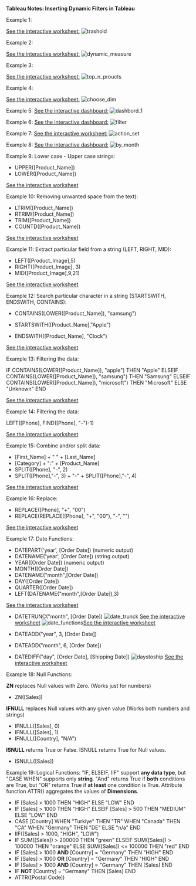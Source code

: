 **Tableau Notes: Inserting Dynamic Filters in Tableau**

Example 1:

[See the interactive worksheet:](https://public.tableau.com/views/Ayse_Dynamic_WorkSheet_1/InsertingDynamicTreshold?:language=en-US&:sid=&:redirect=auth&:display_count=n&:origin=viz_share_link)
![trashold](https://github.com/user-attachments/assets/27537487-b53a-49a2-8798-8bafacbc8cb7)

Example 2:

[See the interactive worksheet:](https://public.tableau.com/app/profile/ayse.gocer/viz/Ayse_Dynamic_WorkSheet/DynamicMeasures)
![dynamic_measure](https://github.com/user-attachments/assets/f3c65be8-8007-4c2a-8fb1-cee2d8aea254)

Example 3:

[See the interactive worksheet:](https://public.tableau.com/app/profile/ayse.gocer/viz/Ayse_Dynamic_WorkSheet_2/DynamicFilters)
![top_n_proucts](https://github.com/user-attachments/assets/3cac2852-ce8c-4586-902f-1197837a2986)

Example 4:

[See the interactive worksheet:](https://public.tableau.com/app/profile/ayse.gocer/viz/Ayse_Dynamic_WorkSheet_3/DynamicDimensions)
![choose_dim](https://github.com/user-attachments/assets/6e394154-fd1b-457c-9e19-ef254dab27fa)

Example 5:
[See the interactive dashboard:](https://public.tableau.com/app/profile/ayse.gocer/viz/Ayse_Dynamic_WorkSheet_4/Dashboard1?publish=yes)
![dashbord_1](https://github.com/user-attachments/assets/31a7e4aa-0d41-48ea-9c73-e21c5bd5d7ea)

Example 6:
[See the interactive dashboard:](https://public.tableau.com/app/profile/ayse.gocer/viz/Ayse_Dynamic_WorkSheet_5/Dashboard2?publish=yes)
![filter](https://github.com/user-attachments/assets/cb582d30-acb4-4a4c-a67b-669b6e53d365)

Example 7:
[See the interactive worksheet:](https://public.tableau.com/app/profile/ayse.gocer/viz/Ayse_Dynamic_WorkSheet_6/Sheet7?publish=yes)
![action_set](https://github.com/user-attachments/assets/08bfa68f-fb74-4a44-82ae-97630350bb6b)

Example 8:
[See the interactive dashboard:](https://public.tableau.com/app/profile/ayse.gocer/viz/Ayse_Dynamic_WorkSheet_7/Dashboard3?publish=yes)
![by_month](https://github.com/user-attachments/assets/c8a4e5df-2b39-4106-be9e-fe013fa35ed5)

Example 9: Lower case - Upper case strings:

 - UPPER([Product_Name]) 
 - LOWER([Product_Name])
   
[See the interactive worksheet](https://public.tableau.com/app/profile/ayse.gocer/viz/AyseGocer_dynamic_worksheet_8/LowerUpper?publish=yes)

Example 10: Removing unwanted space from the text):

- LTRIM([Product_Name])
- RTRIM([Product_Name])
- TRIM([Product_Name])
- COUNTD([Product_Name])

[See the interactive worksheet](https://public.tableau.com/app/profile/ayse.gocer/viz/AyseGocer_dynamic_worksheet_9/LTRIMRTRIMTRIM?publish=yes)

Example 11: Extract particular field from a string (LEFT, RIGHT, MID):

- LEFT([Product_Image],5)
- RIGHT([Product_Image], 3)
- MID([Product_Image],9,21)

[See the interactive worksheet](https://public.tableau.com/app/profile/ayse.gocer/viz/AyseGocer_dynamic_worksheet_10/LEFTRIGHTMID?publish=yes)

Example 12: Search particular character in a string (STARTSWITH, ENDSWITH, CONTAINS):

- CONTAINS(LOWER([Product_Name]), "samsung")

- STARTSWITH([Product_Name],"Apple")

- ENDSWITH([Product_Name], "Clock")

[See the interactive worksheet](https://public.tableau.com/app/profile/ayse.gocer/viz/AyseGocer_dynamic_worksheet_11/SEARCH?publish=yes)

Example 13: Filtering the data:

IF CONTAINS(LOWER([Product_Name]), "apple") THEN "Apple"
ELSEIF CONTAINS(LOWER([Product_Name]), "samsung") THEN "Samsung"
ELSEIF CONTAINS(LOWER([Product_Name]), "microsoft") THEN "Microsoft"
ELSE "Unknown"
END

[See the interactive worksheet](https://public.tableau.com/app/profile/ayse.gocer/viz/AyseGocer_dynamic_worksheet_12/FILTERINGDATA?publish=yes)

Example 14: Filtering the data:

LEFT([Phone], FIND([Phone], "-")-1)

[See the interactive worksheet](https://public.tableau.com/app/profile/ayse.gocer/viz/AyseGocer_dynamic_worksheet_13/FINDFINDNTH?publish=yes)

Example 15: Combine and/or split data:

- [First_Name] + " " + [Last_Name]
- [Category] + ":" + [Product_Name]
- SPLIT([Phone], "-", 2)
- SPLIT([Phone],"-", 3) + "-" + SPLIT([Phone],"-", 4)
  
[See the interactive worksheet](https://public.tableau.com/app/profile/ayse.gocer/viz/AyseGocer_dynamic_worksheet_14/SPLITCOMBINE?publish=yes)

Example 16: Replace:

- REPLACE([Phone], "+", "00")
- REPLACE(REPLACE([Phone], "+", "00"), "-", "")

[See the interactive worksheet](https://public.tableau.com/app/profile/ayse.gocer/viz/AyseGocer_dynamic_worksheet_15/REPLACE?publish=yes)

Example 17: Date Functions:

- DATEPART('year', [Order Date]) (numeric output)
- DATENAME('year', [Order Date]) (string output)
- YEAR([Order Date]) (numeric output)
- MONTH([Order Date])
- DATENAME("month",[Order Date])
- DAY([Order Date])
- QUARTER([Order Date])
- LEFT(DATENAME("month",[Order Date]),3)

[See the interactive worksheet](https://public.tableau.com/app/profile/ayse.gocer/viz/Ayse_Dynamic_WorkSheet_16/DATEFUNCTIONS?publish=yes)
- DATETRUNC("month", [Order Date])
![date_trunck](https://github.com/user-attachments/assets/671bb784-e3fc-41a2-b65a-8dd77535886d)
[See the interactive worksheet](https://public.tableau.com/app/profile/ayse.gocer/viz/Ayse_Dynamic_WorkSheet_18/DATETRUNC?publish=yes)
![date_functions](https://github.com/user-attachments/assets/b03da04e-b5fb-4936-b36a-f923c5e12ce0)[See the interactive worksheet](https://public.tableau.com/app/profile/ayse.gocer/viz/Ayse_Dynamic_WorkSheet_17/DATEFUNCTIONS?publish=yes)

- DATEADD("year", 3, [Order Date])
- DATEADD("month", 6, [Order Date])
- DATEDIFF("day", [Order Date], [Shipping Date])
![daystoship](https://github.com/user-attachments/assets/24f7cf7d-a5d8-4457-8d5f-582e67e48ef5)
[See the interactive worksheet](https://public.tableau.com/app/profile/ayse.gocer/viz/Ayse_Dynamic_WorkSheet_19/DATEADD?publish=yes)

Example 18: Null Functions:

**ZN** replaces Null values with Zero. (Works just for numbers)
- ZN([Sales])

**IFNULL** replaces Null values with any given value (Works both numbers and strings)
- IFNULL([Sales], 0)
- IFNULL([Sales], 1)
- IFNULL([Country], "N/A")

**ISNULL** returns True or False. ISNULL returns True for Null values.
- ISNULL([Sales])

Example 19: Logical Functions: "IF, ELSEIF, IIF" support **any data type**, but "CASE WHEN" supports only **string**. "And" returns True if **both** conditions are True, but "OR" returns True if **at least** one condition is True. Attribute function ATTR() aggregates the values of **Dimensions**.

- IF [Sales] > 1000 THEN "HIGH" ELSE "LOW" END
- IF [Sales] > 1000 THEN "HIGH" ELSEIF [Sales] > 500 THEN "MEDIUM" ELSE "LOW" END
- CASE [Country] WHEN "Turkiye" THEN "TR" WHEN "Canada" THEN "CA" WHEN "Germany" THEN "DE" ELSE "n/a" END
- IIF([Sales] > 1000, "HIGH", "LOW")
- IF SUM([Sales]) > 200000 THEN "green" ELSEIF SUM([Sales]) > 100000 THEN "orange" ELSE SUM([Sales]) <= 100000 THEN "red" END
- IF [Sales] > 1000 **AND** [Country] = "Germany" THEN "HIGH" END
- IF [Sales] > 1000 **OR** [Country] = "Germany" THEN "HIGH" END
- IF [Sales] > 1000 **AND** [Country] = "Germany" THEN [Sales] END
- IF **NOT** [Country] = "Germany" THEN [Sales] END
- ATTR([Postal Code])
